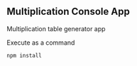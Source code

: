 ## Multiplication Console App

Multiplication table generator app

Execute as a command

```
npm install
```
